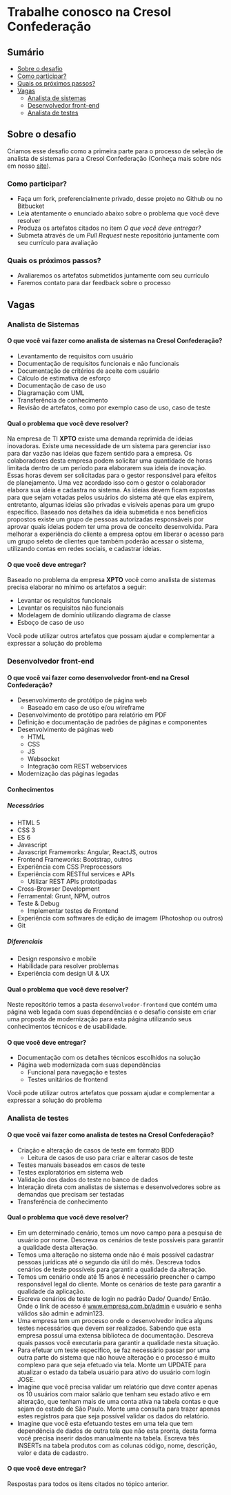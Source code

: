 # Trabalhe conosco na Cresol Confederação

## Sumário

- [Sobre o desafio](#sobre-o-desafio)
- [Como participar?](#como-participar)
- [Quais os próximos passos?](#quais-os-próximos-passos)
- [Vagas](#vagas)
  - [Analista de sistemas](#analista-de-sistemas)
  - [Desenvolvedor front-end](#desenvolvedor-front-end)
  - [Analista de testes](#analista-de-testes)


## Sobre o desafio

Criamos esse desafio como a primeira parte para o processo de seleção de analista de sistemas para a Cresol Confederação (Conheça mais sobre nós em nosso [site](http://www.cresolconfederacao.com.br)).

### Como participar?

* Faça um fork, preferencialmente privado, desse projeto no Github ou no Bitbucket
* Leia atentamente o enunciado abaixo sobre o problema que você deve resolver
* Produza os artefatos citados no item *O que você deve entregar?*
* Submeta através de um *Pull Request* neste repositório juntamente com seu currículo para avaliação

### Quais os próximos passos?

* Avaliaremos os artefatos submetidos juntamente com seu currículo
* Faremos contato para dar feedback sobre o processo

## Vagas

### Analista de Sistemas

#### O que você vai fazer como analista de sistemas na Cresol Confederação?

* Levantamento de requisitos com usuário
* Documentação de requisitos funcionais e não funcionais
* Documentação de critérios de aceite com usuário
* Cálculo de estimativa de esforço
* Documentação de caso de uso
* Diagramação com UML
* Transferência de conhecimento
* Revisão de artefatos, como por exemplo caso de uso, caso de teste

#### Qual o problema que você deve resolver?

Na empresa de TI **XPTO** existe uma demanda reprimida de ideias inovadoras. Existe uma necessidade de um sistema para gerenciar isso para dar vazão nas ideias que fazem sentido para a empresa.
Os colaboradores desta empresa podem solicitar uma quantidade de horas limitada dentro de um período para elaborarem sua ideia de inovação. Essas horas devem ser solicitadas para o gestor responsável para efeitos de planejamento. Uma vez acordado isso com o gestor o colaborador elabora sua ideia e cadastra no sistema.
As ideias devem ficam expostas para que sejam votadas pelos usuários do sistema até que elas expirem, entretanto, algumas ideias são privadas e visíveis apenas para um grupo específico.
Baseado nos detalhes da ideia submetida e nos benefícios propostos existe um grupo de pessoas autorizadas responsáveis por aprovar quais ideias podem ter uma prova de conceito desenvolvida.
Para melhorar a experiência do cliente a empresa optou em liberar o acesso para um grupo seleto de clientes que também poderão acessar o sistema, utilizando contas em redes sociais, e cadastrar ideias.

#### O que você deve entregar?

Baseado no problema da empresa **XPTO** você como analista de sistemas precisa elaborar no mínimo os artefatos a seguir:

* Levantar os requisitos funcionais
* Levantar os requisitos não funcionais
* Modelagem de domínio utilizando diagrama de classe
* Esboço de caso de uso

Você pode utilizar outros artefatos que possam ajudar e complementar a expressar a solução do problema

### Desenvolvedor front-end

#### O que você vai fazer como desenvolvedor front-end na Cresol Confederação?

* Desenvolvimento de protótipo de página web
  - Baseado em caso de uso e/ou wireframe
* Desenvolvimento de protótipo para relatório em PDF
* Definição e documentação de padrões de páginas e componentes
* Desenvolvimento de páginas web
  - HTML
  - CSS
  - JS
  - Websocket
  - Integração com REST webservices
* Modernização das páginas legadas

#### Conhecimentos

##### Necessários

* HTML 5
* CSS 3
* ES 6
* Javascript
* Javascript Frameworks: Angular, ReactJS, outros
* Frontend Frameworks: Bootstrap, outros
* Experiência com CSS Preprocessors
* Experiência com RESTful services e APIs
  - Utilizar REST APIs prototipadas
* Cross-Browser Development
* Ferramental: Grunt, NPM, outros
* Teste & Debug
  - Implementar testes de Frontend
* Experiência com softwares de edição de imagem (Photoshop ou outros)
* Git

##### Diferenciais

* Design responsivo e mobile
* Habilidade para resolver problemas
* Experiência com design UI & UX

#### Qual o problema que você deve resolver?

Neste repositório temos a pasta `desenvolvedor-frontend` que contém uma página web legada com suas dependências e o desafio consiste em criar uma proposta de modernização para esta página utilizando seus conhecimentos técnicos e de usabilidade.

#### O que você deve entregar?

* Documentação com os detalhes técnicos escolhidos na solução
* Página web modernizada com suas dependências
  - Funcional para navegação e testes
  - Testes unitários de frontend

Você pode utilizar outros artefatos que possam ajudar e complementar a expressar a solução do problema

### Analista de testes

#### O que você vai fazer como analista de testes na Cresol Confederação?

* Criação e alteração de casos de teste em formato BDD
  - Leitura de casos de uso para criar e alterar casos de teste
* Testes manuais baseados em casos de teste
* Testes exploratórios em sistema web
* Validação dos dados do teste no banco de dados
* Interação direta com analistas de sistemas e desenvolvedores sobre as demandas que precisam ser testadas
* Transferência de conhecimento

#### Qual o problema que você deve resolver?

* Em um determinado cenário, temos um novo campo para a pesquisa de usuário por nome. Descreva os cenários de teste possíveis para garantir a qualidade desta alteração.
* Temos uma alteração no sistema onde não é mais possível cadastrar pessoas jurídicas até o segundo dia útil do mês. Descreva todos cenários de teste possíveis para garantir a qualidade da alteração.
* Temos um cenário onde até 15 anos é necessário preencher o campo responsável legal do cliente. Monte os cenários de teste para garantir a qualidade da aplicação.
* Escreva cenários de teste de login no padrão Dado/ Quando/ Então. Onde o link de acesso é www.empresa.com.br/admin e usuário e senha válidos são admin e admin123.
* Uma empresa tem um processo onde o desenvolvedor indica alguns testes necessários que devem ser realizados. Sabendo que esta empresa possuí uma extensa biblioteca de documentação. Descreva quais passos você executaria para garantir a qualidade nesta situação.
* Para efetuar um teste especifico, se faz necessário passar por uma outra parte do sistema que não houve alteração e o processo é muito complexo para que seja efetuado via tela. Monte um UPDATE para atualizar o estado da tabela usuário para ativo do usuário com login JOSE.
* Imagine que você precisa validar um relatório que deve conter apenas os 10 usuários com maior salário que tenham seu estado ativo e em alteração, que tenham mais de uma conta ativa na tabela contas e que sejam do estado de São Paulo. Monte uma consulta para trazer apenas estes registros para que seja possível validar os dados do relatório.
* Imagine que você esta efetuando testes em uma tela que tem dependência de dados de outra tela que não esta pronta, desta forma você precisa inserir dados manualmente na tabela. Escreva três INSERTs na tabela produtos com as colunas código, nome, descrição, valor e data de cadastro.

#### O que você deve entregar?

Respostas para todos os itens citados no tópico anterior.
